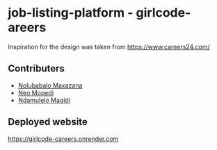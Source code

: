 # job-listing-platform - girlcode-areers

Inspiration for the design was taken from https://www.careers24.com/

## Contributers

- [Nolubabalo Maxazana](https://github.com/Nolu-M) 
- [Neo Mopedi](https://github.com/neomopedi)
- [Ndamulelo Magidi](https://github.com/NdamuleloMagidi) 

## Deployed website

https://girlcode-careers.onrender.com